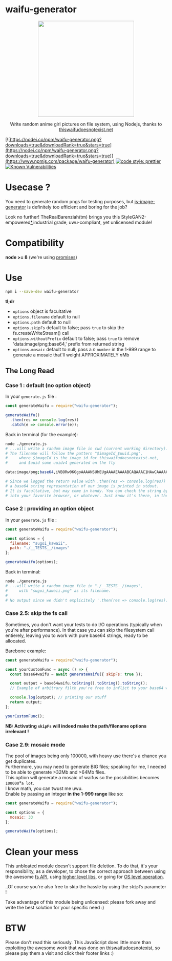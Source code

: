 # waifu-generator
<p align="center">
  <a href="https://www.deviantart.com/icw-numen/art/JavaScript-chan-762039250">  
  <img width="300" src="https://i.ibb.co/VWHXh3F/javascriptchan.png">
  </a>
</p>
<p align="center">
Write random anime girl pictures on file system, using Nodejs, thanks to <a href="https://www.thiswaifudoesnotexist.net">thiswaifudoesnotexist.net</a>
</p>  

[![https://nodei.co/npm/waifu-generator.png?downloads=true&downloadRank=true&stars=true](https://nodei.co/npm/waifu-generator.png?downloads=true&downloadRank=true&stars=true)](https://www.npmjs.com/package/waifu-generator)
[![code style: prettier](https://img.shields.io/badge/code_style-prettier-ff69b4.svg?style=flat-square)](https://github.com/prettier/prettier)
[![Known Vulnerabilities](https://snyk.io/test/github/TheRealBarenziah/waifu-generator/badge.svg?targetFile=package.json)](https://snyk.io/test/github/TheRealBarenziah/waifu-generator?targetFile=package.json)

# Usecase ?
You need to generate random pngs for testing purposes, but [js-image-generator](https://www.npmjs.com/package/js-image-generator) is definitely too efficient and boring for the job?  
  
Look no further! TheRealBarenziah(tm) brings you this StyleGAN2-empowered[*](#BTW),industrial grade, uwu-compliant, yet unlicensed module!  

# Compatibility
**node >= 8** (we're using [promises](https://node.green/))

# Use
```bash
npm i --save-dev waifu-generator
```  

**tl;dr** 
- `options` object is facultative 
- `options.filename` default to null
- `options.path` default to null 
- `options.skipFs` default to false; pass `true` to skip the fs.createWriteStream() call
- `options.withoutPrefix` default to false; pass `true` to remove 'data:image/png;base64,' prefix from returned string
- `options.mosaic` default to null; pass a *n* `number` in the 1-999 range to generate a mosaic that'll weight APPROXIMATELY *n*Mb

## The Long Read

### Case 1 : default (no option object)
In your `generate.js` file : 
```javascript
const generateWaifu = require("waifu-generator");

generateWaifu()
  .then(res => console.log(res))
  .catch(e => console.error(e));
```  
Back in terminal (for the example):  
```bash
node ./generate.js
# ...will write a random image file in cwd (current working directory).
# The filename will follow the pattern "$imageId_$uuid.png",
#     where $imageId is the image id for thiswaifudoesnotexist.net,
#     and $uuid some uuidv4 generated on the fly

data:image/png;base64,iVBORw0KGgoAAAANSUhEUgAAAAEAAAABCAQAAAC1HAwCAAAAC0lEQVQYV2NgYAAAAAMAAWgmWQ0AAAAASUVORK5CYII=

# Since we logged the return value with .then(res => console.log(res))
# a base64 string representation of our image is printed in stdout.
# It is facultative, but may come in handy. You can check the string by copypasting it 
# into your favorite browser, or whatever. Just know it's there, in the resolve value !
```  
### Case 2 : providing an option object
In your `generate.js` file : 
```javascript
const generateWaifu = require("waifu-generator");

const options = {
  filename: "sugoi_kawaii",
  path: "./__TESTS__/images"
};

generateWaifu(options);
```  
Back in terminal:  
```bash
node ./generate.js
# ...will write a random image file in "./__TESTS__/images",
#     with "sugoi_kawaii.png" as its filename.
#
# No output since we didn't explicitely '.then(res => console.log(res));'
```  

### Case 2.5: skip the fs call
Sometimes, you don't want your tests to do I/O operations (typically when you're after performance). In that case you can skip the filesystem call entierely, leaving you to work with pure base64 strings, ready to be allocated.  
  
Barebone example:  
```javascript
const generateWaifu = require("waifu-generator");

const yourCustomFunc = async () => {
  const base64waifu = await generateWaifu({ skipFs: true });

  const output = base64waifu.toString().toString().toString(); 
  // Example of arbitrary filth you're free to inflict to your base64 waifu here

  console.log(output); // printing our stuff
  return output;
};

yourCustomFunc();
```  
  
**NB: Activating `skipFs` will indeed make the path/filename options irrelevant !**  

### Case 2.9: mosaic mode
The pool of images being only 100000, with heavy use there's a chance you get duplicates.  
Furthermore, you may need to generate BIG files; speaking for me, I needed to be able to generate >32Mb and >64Mb files.  
This option will generate a mosaic of waifus so the possibilities becomes `100000`*`a lot`.  
I know math, you can twust me uwu.  
Enable by passing an integer **in the 1-999 range** like so:  

```javascript
const generateWaifu = require("waifu-generator");

const options = {
  mosaic: 33
};

generateWaifu(options);
```  


# Clean your mess
This unbloated module doesn't support file deletion. To do that, it's your responsibility, as a developer, to chose the correct approach between using the awesome [fs API](https://www.geeksforgeeks.org/node-js-fs-unlink-method/), using [higher level libs](https://www.npmjs.com/package/rimraf), or going for [OS level operation](https://linux.die.net/man/1/rm).  

..Of course you're also free to skip the hassle by using the `skipFs` parameter !  

Take advantage of this module being unlicensed: please fork away and write the best solution for your specific need :)

# BTW
Please don't read this seriously. This JavaScript does little more than exploiting the awesome work that was done on [thiswaifudoesnotexist](https://www.thiswaifudoesnotexist.net), so please pay them a visit and click their footer links :)  